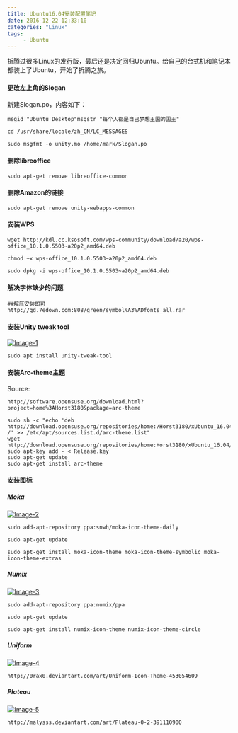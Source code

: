 ```yaml
---
title: Ubuntu16.04安装配置笔记
date: 2016-12-22 12:33:10
categories: "Linux"
tags: 
     - Ubuntu
---
```



折腾过很多Linux的发行版，最后还是决定回归Ubuntu。给自己的台式机和笔记本都装上了Ubuntu，开始了折腾之旅。

<!-- more -->


#### 更改左上角的Slogan

新建Slogan.po，内容如下：

```
msgid "Ubuntu Desktop"msgstr "每个人都是自己梦想王国的国王"

```

```
cd /usr/share/locale/zh_CN/LC_MESSAGES

sudo msgfmt -o unity.mo /home/mark/Slogan.po

```


#### 删除libreoffice

```
sudo apt-get remove libreoffice-common

```

#### 删除Amazon的链接


```
sudo apt-get remove unity-webapps-common

```

#### 安装WPS

```
wget http://kdl.cc.ksosoft.com/wps-community/download/a20/wps-office_10.1.0.5503~a20p2_amd64.deb

chmod +x wps-office_10.1.0.5503~a20p2_amd64.deb

sudo dpkg -i wps-office_10.1.0.5503~a20p2_amd64.deb

```

#### 解决字体缺少的问题


```
##解压安装即可
http://gd.7edown.com:808/green/symbol%A3%ADfonts_all.rar

```

#### 安装Unity tweak tool

[![Image-1][]][Image-1]

```
sudo apt install unity-tweak-tool

```

#### 安装Arc-theme主题

Source:

```
http://software.opensuse.org/download.html?project=home%3AHorst3180&package=arc-theme

```

```
sudo sh -c "echo 'deb http://download.opensuse.org/repositories/home:/Horst3180/xUbuntu_16.04/ /' >> /etc/apt/sources.list.d/arc-theme.list"
wget http://download.opensuse.org/repositories/home:Horst3180/xUbuntu_16.04/Release.key
sudo apt-key add - < Release.key
sudo apt-get update
sudo apt-get install arc-theme

```

#### 安装图标

##### Moka

[![Image-2][]][Image-2]

```
sudo add-apt-repository ppa:snwh/moka-icon-theme-daily

sudo apt-get update

sudo apt-get install moka-icon-theme moka-icon-theme-symbolic moka-icon-theme-extras

```

##### Numix

[![Image-3][]][Image-3]
```
sudo add-apt-repository ppa:numix/ppa

sudo apt-get update

sudo apt-get install numix-icon-theme numix-icon-theme-circle

```
##### Uniform

[![Image-4][]][Image-4]

```
http://0rax0.deviantart.com/art/Uniform-Icon-Theme-453054609

```

##### Plateau

[![Image-5][]][Image-5]

```
http://malysss.deviantart.com/art/Plateau-0-2-391110900

```

[Image-1]: http://qn.mintools.net/mts/20180418/3853306638009344
[Image-2]: http://qn.mintools.net/mts/20180418/3853306639139840
[Image-3]: http://qn.mintools.net/mts/20180418/3853306641581056
[Image-4]: http://qn.mintools.net/mts/20180418/3853306640466944
[Image-5]: http://qn.mintools.net/mts/20180418/3853306644251648

                       